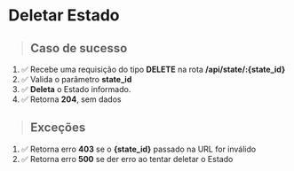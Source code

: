 # Deletar Estado

> ## Caso de sucesso

1. ✅ Recebe uma requisição do tipo **DELETE** na rota **/api/state/:{state_id}**
2. ✅ Valida o parâmetro **state_id**
3. ✅ **Deleta** o Estado informado.
4. ✅ Retorna **204**, sem dados

> ## Exceções

1. ✅ Retorna erro **403** se o **{state_id}** passado na URL for inválido
2. ✅ Retorna erro **500** se der erro ao tentar deletar o Estado
